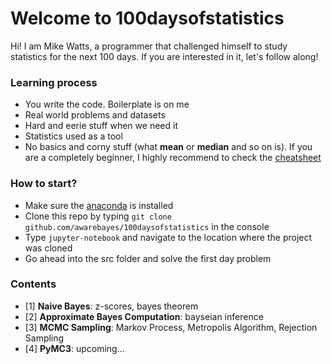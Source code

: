 # Welcome to 100daysofstatistics

Hi! I am Mike Watts, a programmer that challenged himself to study statistics for the next 100 days. If  you are interested in it, let's follow along!

### Learning process
- You write the code. Boilerplate is on me
- Real world problems and datasets
- Hard and eerie stuff when we need it
- Statistics used as a tool
- No basics and corny stuff (what **mean** or **median** and so on is). If you are a completely beginner, I highly recommend to check the [cheatsheet]()

### How to start?
- Make sure the [anaconda](https://anaconda.org/) is installed
- Clone this repo by typing `git clone github.com/awarebayes/100daysofstatistics` in the console
- Type `jupyter-notebook` and navigate to the location where the project was cloned
- Go ahead into the src folder and solve the first day problem

### Contents
- [1] **Naive Bayes**: z-scores, bayes theorem
- [2] **Approximate Bayes Computation**: bayseian inference
- [3] **MCMC Sampling**: Markov Process, Metropolis Algorithm, Rejection Sampling
- [4] **PyMC3**: upcoming...
